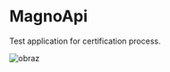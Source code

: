 # MagnoApi

Test application for certification process.

![obraz](https://user-images.githubusercontent.com/32621646/195117425-0fcda8a3-3c45-4245-8796-930b968fccc6.png)
